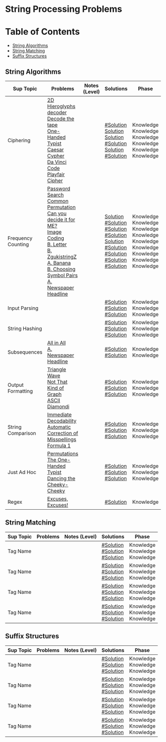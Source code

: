 # String Processing Problems

Table of Contents
=================
- [String Algorithms](#string-algorithms)
- [String Matching](#string-matching)
- [Suffix Structures](#suffix-structures)																								


## String Algorithms
Sup Topic    | Problems | Notes (Level)| Solutions| Phase
-------------| -------------   |-------------| -------------|-------------
Ciphering| [2D Hieroglyphs decoder](https://uva.onlinejudge.org/index.php?option=com_onlinejudge&Itemid=8&category=24&page=show_problem&problem=1792)<br>  [Decode the tape](https://uva.onlinejudge.org/index.php?option=com_onlinejudge&Itemid=8&category=24&page=show_problem&problem=1819)<br>[One-Handed Typist](https://uva.onlinejudge.org/index.php?option=com_onlinejudge&Itemid=8&category=24&page=show_problem&problem=2253)<br>[Caesar Cypher](https://uva.onlinejudge.org/index.php?option=com_onlinejudge&Itemid=8&category=24&page=show_problem&problem=495)<br>  [Da Vinci Code](https://uva.onlinejudge.org/index.php?option=com_onlinejudge&Itemid=8&category=24&page=show_problem&problem=2380)<br>  [Playfair Cipher](https://uva.onlinejudge.org/index.php?option=com_onlinejudge&Itemid=8&category=24&page=show_problem&problem=2744)<br> | |[#Solution]()<br> [Solution](https://github.com/basmaashouur/Competitive-Programming/blob/master/Solutions-library/string-processing-solutions/10878-UVa.cpp)<br> [Solution](https://github.com/basmaashouur/Competitive-Programming/blob/master/Solutions-library/string-processing-solutions/11278-UVa.cpp)<br>[#Solution]()<br> [Solution](https://github.com/basmaashouur/Competitive-Programming/blob/master/Solutions-library/string-processing-solutions/11385-UVa.cpp)<br> [#Solution]()<br>  | Knowledge<br> Knowledge<br> Knowledge<br>Knowledge<br> Knowledge<br> Knowledge<br>| 
Frequency Counting| [Password Search](https://uva.onlinejudge.org/index.php?option=com_onlinejudge&Itemid=8&category=24&page=show_problem&problem=843)<br>  [Common Permutation](https://uva.onlinejudge.org/index.php?option=com_onlinejudge&Itemid=8&category=24&page=show_problem&problem=1193)<br>  [Can you decide it for ME?](https://uva.onlinejudge.org/index.php?option=com_onlinejudge&Itemid=8&category=24&page=show_problem&problem=2144) <br>[Image Coding](https://uva.onlinejudge.org/index.php?option=com_onlinejudge&Itemid=8&category=24&page=show_problem&problem=2635)<br>  [B. Letter](http://codeforces.com/problemset/problem/43/B)<br>  [B. ZgukistringZ](http://codeforces.com/problemset/problem/551/B)<br>  [A. Banana](http://codeforces.com/problemset/problem/335/A)<br> [B. Choosing Symbol Pairs](http://codeforces.com/problemset/problem/50/B)<br>  [A. Newspaper Headline](http://codeforces.com/problemset/problem/91/A) | |[Solution](https://github.com/basmaashouur/Competitive-Programming/blob/master/Solutions-library/string-processing-solutions/902-UVa.cpp)<br> [#Solution]()<br> [#Solution]()<br> [#Solution]()<br>[Solution](https://github.com/basmaashouur/Competitive-Programming/blob/master/Solutions-library/string-processing-solutions/42B-CF.cpp)<br> [#Solution]()<br> [#Solution]()<br>[#Solution]()<br> [#Solution]()<br>| Knowledge<br> Knowledge<br> Knowledge<br>  Knowledge<br> Knowledge<br> Knowledge<br> Knowledge<br> Knowledge<br> Knowledge<br> | 
Input Parsing| []()<br>  []()<br>  []()<br>  | |[#Solution]()<br> [#Solution]()<br> [#Solution]()<br> | Knowledge<br> Knowledge<br> Knowledge<br>| 
String Hashing| []()<br>  []()<br>  []()<br>  | |[#Solution]()<br> [#Solution]()<br> [#Solution]()<br> | Knowledge<br> Knowledge<br> Knowledge<br>| 
Subsequences| [All in All](https://uva.onlinejudge.org/index.php?option=com_onlinejudge&Itemid=8&category=24&page=show_problem&problem=1281)<br>  [A. Newspaper Headline](http://codeforces.com/problemset/problem/91/A)<br>  | |[#Solution]()<br> [#Solution]()<br>  | Knowledge<br> Knowledge<br>| 
Output Formatting| [Triangle Wave](https://uva.onlinejudge.org/index.php?option=com_onlinejudge&Itemid=8&category=24&page=show_problem&problem=429)<br>  [Not That Kind of Graph](https://uva.onlinejudge.org/index.php?option=com_onlinejudge&Itemid=8&category=24&page=show_problem&problem=1741)<br>  [ASCII Diamondi](http://uva.onlinejudge.org/index.php?option=com_onlinejudge&Itemid=8&category=24&page=show_problem&problem=3307)<br>  | |[#Solution]()<br> [#Solution]()<br> [#Solution]()<br> | Knowledge<br> Knowledge<br> Knowledge<br>| 
String Comparison| [Immediate Decodability](https://uva.onlinejudge.org/index.php?option=com_onlinejudge&Itemid=8&category=24&page=show_problem&problem=585)<br>  [Automatic Correction of Misspellings](https://uva.onlinejudge.org/index.php?option=com_onlinejudge&Itemid=8&category=24&page=show_problem&problem=1989)<br>  [Formula 1](https://uva.onlinejudge.org/index.php?option=com_onlinejudge&Itemid=8&category=24&page=show_problem&problem=1997)<br>  | |[#Solution]()<br> [#Solution]()<br> [#Solution]()<br> | Knowledge<br> Knowledge<br> Knowledge<br>| 
Just Ad Hoc| [Permutations](http://uva.onlinejudge.org/index.php?option=com_onlinejudge&Itemid=8&category=24&page=show_problem&problem=882)<br>  [The One-Handed Typist](https://uva.onlinejudge.org/index.php?option=com_onlinejudge&Itemid=8&category=24&page=show_problem&problem=1334)<br>  [Dancing the Cheeky-Cheeky](https://uva.onlinejudge.org/index.php?option=com_onlinejudge&Itemid=8&category=24&page=show_problem&problem=2447)<br>  | |[#Solution]()<br> [#Solution]()<br> [#Solution]()<br> | Knowledge<br> Knowledge<br> Knowledge<br>|
Regex|[Excuses, Excuses!](https://uva.onlinejudge.org/index.php?option=com_onlinejudge&Itemid=8&page=show_problem&problem=350)||[#Solution]()<br> |  Knowledge<br> 

## String Matching
Sup Topic    | Problems | Notes (Level)| Solutions| Phase
-------------| -------------   |-------------| -------------|-------------
Tag Name| []()<br>  []()<br>  []()<br>  | |[#Solution]()<br> [#Solution]()<br> [#Solution]()<br> | Knowledge<br> Knowledge<br> Knowledge<br>| 
Tag Name| []()<br>  []()<br>  []()<br>  | |[#Solution]()<br> [#Solution]()<br> [#Solution]()<br> | Knowledge<br> Knowledge<br> Knowledge<br>| 
Tag Name| []()<br>  []()<br>  []()<br>  | |[#Solution]()<br> [#Solution]()<br> [#Solution]()<br> | Knowledge<br> Knowledge<br> Knowledge<br>| 
Tag Name| []()<br>  []()<br>  []()<br>  | |[#Solution]()<br> [#Solution]()<br> [#Solution]()<br> | Knowledge<br> Knowledge<br> Knowledge<br>|

## Suffix Structures
Sup Topic    | Problems | Notes (Level)| Solutions| Phase
-------------| -------------   |-------------| -------------|-------------
Tag Name| []()<br>  []()<br>  []()<br>  | |[#Solution]()<br> [#Solution]()<br> [#Solution]()<br> | Knowledge<br> Knowledge<br> Knowledge<br>| 
Tag Name| []()<br>  []()<br>  []()<br>  | |[#Solution]()<br> [#Solution]()<br> [#Solution]()<br> | Knowledge<br> Knowledge<br> Knowledge<br>| 
Tag Name| []()<br>  []()<br>  []()<br>  | |[#Solution]()<br> [#Solution]()<br> [#Solution]()<br> | Knowledge<br> Knowledge<br> Knowledge<br>| 
Tag Name| []()<br>  []()<br>  []()<br>  | |[#Solution]()<br> [#Solution]()<br> [#Solution]()<br> | Knowledge<br> Knowledge<br> Knowledge<br>|
